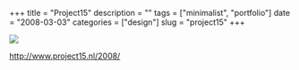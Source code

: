 +++
title = "Project15"
description = ""
tags = ["minimalist", "portfolio"]
date = "2008-03-03"
categories = ["design"]
slug = "project15"
+++


 

  <div id="screens-thumbs" class="clearfix">
    <div class="txt-center" id="design-submission"><a href="http://www.project15.nl/2008/"><img id='bluga-thumbnail-840' class='bluga-thumbnail large' src='//konigi.com/media/bluga/
wt47f2790a47b84_0.jpg'/></a></div>  
  </div>   
<p><a href="http://www.project15.nl/2008/">http://www.project15.nl/2008/</a></p>




